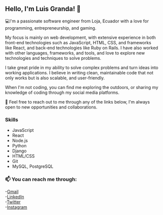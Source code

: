 


## Hello, I'm Luis Granda! 👋

💻I'm a passionate software engineer from Loja, Ecuador with a love for programming, entrepreneurship, and gaming. 

My focus is mainly on web development, with extensive experience in both front-end technologies such as JavaScript, HTML, CSS, and frameworks 
like React, and back-end technologies like Ruby on Rails. 
I have also worked with other languages, frameworks, and tools, and love to explore new technologies and techniques to solve problems.

I take great pride in my ability to solve complex problems and turn ideas into working applications. 
I believe in writing clean, maintainable code that not only works but is also scalable, and user-friendly.

When I'm not coding, you can find me exploring the outdoors, or sharing my knowledge of coding through my social media platforms.

💬 Feel free to reach out to me through any of the links below, I'm always open to new opportunities and collaborations.


### Skills

- JavaScript
- React
- Node.js
- Python
- Django
- HTML/CSS
- Git
- MySQL, PostgreSQL

### 📫 You can reach me through:

-[Gmail](lgrandab@gmail.com) <br>
-[LinkedIn](https://www.linkedin.com/in/luis-granda/) <br>
-[Twitter](https://twitter.com/ferluchin/) <br>
-[Instagram](https://instagram.com/ferluchin/)

